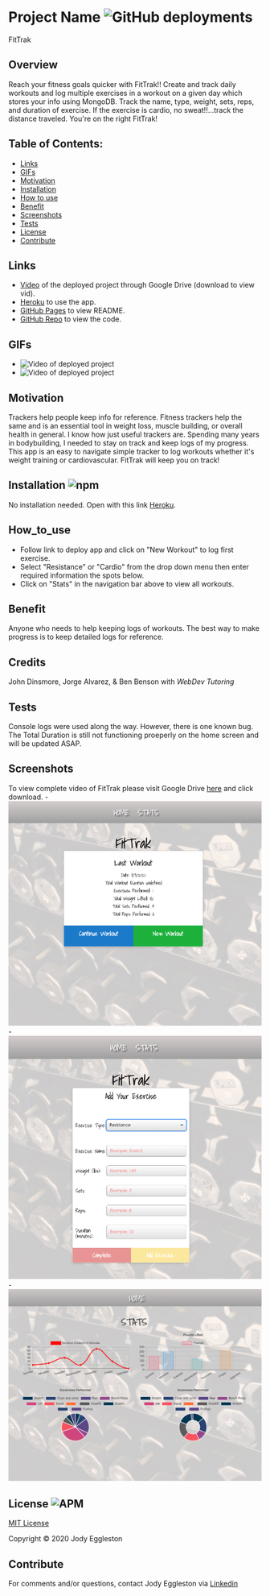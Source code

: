  # Project Name ![GitHub deployments](https://img.shields.io/github/deployments/badges/shields/shields-staging?color=pink) 
  FitTrak

  ## Overview 
  Reach your fitness goals quicker with FitTrak!! Create and track daily workouts and log multiple exercises in a workout on a given day which stores your info using MongoDB. Track the name, type, weight, sets, reps, and duration of exercise. If the exercise is cardio, no sweat!!...track the distance traveled.  You're on the right FitTrak! 

  ## Table of Contents:
  - [Links](#Links)
  - [GIFs](#GIFs)
  - [Motivation](#Motivation)
  - [Installation](#Installation)
  - [How to use](#How_to_use)
  - [Benefit](#Benefit)
  - [Screenshots](#Screenshots)
  - [Tests](#Tests)
  - [License](#License)
  - [Contribute](#Contribute)


  ## Links
  - [Video](https://drive.google.com/file/d/1IjnHgv2WOny1pHBLBSynCb7MhYCyWxOp/view) of the deployed project through Google Drive (download to view vid).
  - [Heroku](https://fit-trak.herokuapp.com/) to use the app.
  - [GitHub Pages](https://jmeggles.github.io/17_FitTrak/) to view README.
  - [GitHub Repo](https://github.com/jmeggles/17_FitTrak) to view the code.

 ## GIFs 
  - ![Video of deployed project](https://media.giphy.com/media/eKJDGmBIwUJLHmDjXM/giphy.gif)
  - ![Video of deployed project](https://media.giphy.com/media/McPHKu2zV5fImDZMYj/giphy.gif)

  
  ## Motivation
  Trackers help people keep info for reference.  Fitness trackers help the same and is an essential tool in weight loss, muscle building, or overall health in general. I know how just useful trackers are.  Spending many years in bodybuilding, I needed to stay on track and keep logs of my progress.  This app is an easy to navigate simple tracker to log workouts whether it's weight training or cardiovascular.  FitTrak will keep you on track!  

  ## Installation ![npm](https://img.shields.io/npm/v/npm?color=pink&style=plastic) 
  No installation needed.  Open with this link [Heroku](https://fit-trak.herokuapp.com/).

  ## How_to_use
  - Follow link to deploy app and click on "New Workout" to log first exercise.  
  - Select "Resistance" or "Cardio" from the drop down menu then enter required information the spots below.  
  - Click on "Stats" in the navigation bar above to view all workouts.

  ## Benefit
  Anyone who needs to help keeping logs of workouts.  The best way to make progress is to keep detailed logs for reference.  

  ## Credits
  John Dinsmore, Jorge Alvarez, & Ben Benson with *WebDev Tutoring*

  ## Tests
  Console logs were used along the way.  However, there is one known bug.  The Total Duration is still not functioning proeperly on the home screen and will be updated ASAP.  

  ## Screenshots
  To view complete video of FitTrak please visit Google Drive [here](https://drive.google.com/file/d/1IjnHgv2WOny1pHBLBSynCb7MhYCyWxOp/view) and click download.
    - ![Screenshot of deployed project](./public/assets/images/screenshot1.png)  
    - ![Screenshot of deployed project](./public/assets/images/screenshot2.png)
    - ![Screenshot of deployed project](./public/assets/images/screenshot3.png)  

 
  ## License ![APM](https://img.shields.io/apm/l/npm?color=pink&style=plastic)
  [MIT License](https://opensource.org/licenses/MIT)
  
  Copyright © 2020 Jody Eggleston 

  ## Contribute
  For comments and/or questions, contact Jody Eggleston via 
  [Linkedin](https://www.linkedin.com/in/jody-eggleston/)

  